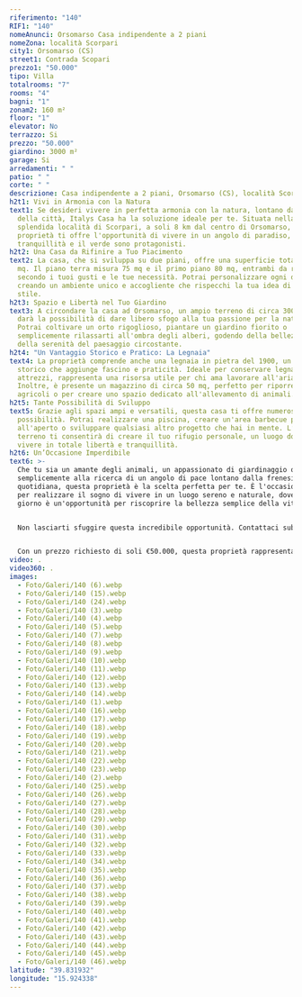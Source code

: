 ```yaml
---
riferimento: "140"
RIF1: "140"
nomeAnunci: Orsomarso Casa indipendente a 2 piani
nomeZona: località Scorpari
city1: Orsomarso (CS)
street1: Contrada Scopari
prezzo1: "50.000"
tipo: Villa
totalrooms: "7"
rooms: "4"
bagni: "1"
zonam2: 160 m²
floor: "1"
elevator: No
terrazzo: Si
prezzo: "50.000"
giardino: 3000 m²
garage: Si
arredamenti: " "
patio: " "
corte: " "
descrizione: Casa indipendente a 2 piani, Orsomarso (CS), località Scorpari
h2t1: Vivi in Armonia con la Natura
text1: Se desideri vivere in perfetta armonia con la natura, lontano dal caos
  della città, Italys Casa ha la soluzione ideale per te. Situata nella
  splendida località di Scorpari, a soli 8 km dal centro di Orsomarso, questa
  proprietà ti offre l'opportunità di vivere in un angolo di paradiso, dove la
  tranquillità e il verde sono protagonisti.
h2t2: Una Casa da Rifinire a Tuo Piacimento
text2: La casa, che si sviluppa su due piani, offre una superficie totale di 155
  mq. Il piano terra misura 75 mq e il primo piano 80 mq, entrambi da rifinire
  secondo i tuoi gusti e le tue necessità. Potrai personalizzare ogni dettaglio,
  creando un ambiente unico e accogliente che rispecchi la tua idea di comfort e
  stile.
h2t3: Spazio e Libertà nel Tuo Giardino
text3: A circondare la casa ad Orsomarso, un ampio terreno di circa 3000 mq ti
  darà la possibilità di dare libero sfogo alla tua passione per la natura.
  Potrai coltivare un orto rigoglioso, piantare un giardino fiorito o
  semplicemente rilassarti all'ombra degli alberi, godendo della bellezza e
  della serenità del paesaggio circostante.
h2t4: "Un Vantaggio Storico e Pratico: La Legnaia"
text4: La proprietà comprende anche una legnaia in pietra del 1900, un pezzo
  storico che aggiunge fascino e praticità. Ideale per conservare legna e
  attrezzi, rappresenta una risorsa utile per chi ama lavorare all'aria aperta.
  Inoltre, è presente un magazzino di circa 50 mq, perfetto per riporre attrezzi
  agricoli o per creare uno spazio dedicato all'allevamento di animali.
h2t5: Tante Possibilità di Sviluppo
text5: Grazie agli spazi ampi e versatili, questa casa ti offre numerose
  possibilità. Potrai realizzare una piscina, creare un'area barbecue per cene
  all'aperto o sviluppare qualsiasi altro progetto che hai in mente. L’ampio
  terreno ti consentirà di creare il tuo rifugio personale, un luogo dove puoi
  vivere in totale libertà e tranquillità.
h2t6: Un’Occasione Imperdibile
text6: >-
  Che tu sia un amante degli animali, un appassionato di giardinaggio o
  semplicemente alla ricerca di un angolo di pace lontano dalla frenesia
  quotidiana, questa proprietà è la scelta perfetta per te. È l'occasione ideale
  per realizzare il sogno di vivere in un luogo sereno e naturale, dove ogni
  giorno è un'opportunità per riscoprire la bellezza semplice della vita.


  Non lasciarti sfuggire questa incredibile opportunità. Contattaci subito per maggiori informazioni e per organizzare una visita.


  Con un prezzo richiesto di soli €50.000, questa proprietà rappresenta un'affare unico nel suo genere. Non aspettare, il tuo angolo di paradiso ti aspetta!
video: .
video360: .
images:
  - Foto/Galeri/140 (6).webp
  - Foto/Galeri/140 (15).webp
  - Foto/Galeri/140 (24).webp
  - Foto/Galeri/140 (3).webp
  - Foto/Galeri/140 (4).webp
  - Foto/Galeri/140 (5).webp
  - Foto/Galeri/140 (7).webp
  - Foto/Galeri/140 (8).webp
  - Foto/Galeri/140 (9).webp
  - Foto/Galeri/140 (10).webp
  - Foto/Galeri/140 (11).webp
  - Foto/Galeri/140 (12).webp
  - Foto/Galeri/140 (13).webp
  - Foto/Galeri/140 (14).webp
  - Foto/Galeri/140 (1).webp
  - Foto/Galeri/140 (16).webp
  - Foto/Galeri/140 (17).webp
  - Foto/Galeri/140 (18).webp
  - Foto/Galeri/140 (19).webp
  - Foto/Galeri/140 (20).webp
  - Foto/Galeri/140 (21).webp
  - Foto/Galeri/140 (22).webp
  - Foto/Galeri/140 (23).webp
  - Foto/Galeri/140 (2).webp
  - Foto/Galeri/140 (25).webp
  - Foto/Galeri/140 (26).webp
  - Foto/Galeri/140 (27).webp
  - Foto/Galeri/140 (28).webp
  - Foto/Galeri/140 (29).webp
  - Foto/Galeri/140 (30).webp
  - Foto/Galeri/140 (31).webp
  - Foto/Galeri/140 (32).webp
  - Foto/Galeri/140 (33).webp
  - Foto/Galeri/140 (34).webp
  - Foto/Galeri/140 (35).webp
  - Foto/Galeri/140 (36).webp
  - Foto/Galeri/140 (37).webp
  - Foto/Galeri/140 (38).webp
  - Foto/Galeri/140 (39).webp
  - Foto/Galeri/140 (40).webp
  - Foto/Galeri/140 (41).webp
  - Foto/Galeri/140 (42).webp
  - Foto/Galeri/140 (43).webp
  - Foto/Galeri/140 (44).webp
  - Foto/Galeri/140 (45).webp
  - Foto/Galeri/140 (46).webp
latitude: "39.831932"
longitude: "15.924338"
---
```

